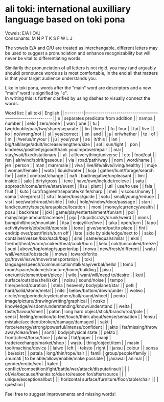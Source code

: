 # ali toki: international auxilliary language based on toki pona
Vowels: E/A  I  O/U  
Consonants: M  N  P  T  K  S  F  W  L  J  

The vowels E/A and O/U are treated as interchangable, different letters may be used to suggest a pronunciation and enhance recognizability but will never be vital to differentiating words.

Similarily the pronunciation of all letters is not rigid, you may (and arguably should) pronounce words as is most comfortable, in the end all that matters is that your target audience understands you.

Like in toki pona, words after the "main" word are descriptors and a new "main" word is signified by "e".  
In writing this is further clarified by using dashes to visually connect the words.

Word list:
| ali toki | English                                                     |
|:---------|-------------------------------------------------------------|
| e        | separates predicate from addition                           |
| nampa    | number                                                      |
| selo     | zero/none                                                   |
| wan      | one                                                         |
| tu       | two/double/pair/two/share/separate                          |
| tin      | three                                                       |
| fu       | four                                                        |
| fai      | five                                                        |
| ko       | no/wrong/not                                                |
| si       | yes/correct                                                 |
| en       | and                                                         |
| ja       | or/whether                                                  |
| te       | of                                                          |
| mi       | i/we/us/my/our                                              |
| ju       | you/your                                                    |
| se       | it/this                                                     |
| lan      | big/tall/large/adult/increase/lengthen/size                 |
| sol      | sun/light                                                   |
| pon      | kindness/positivity/good/thank you/improve/repair           |
| mai      | stay/wait/fixed/stationary                                  |
| ali      | all/everything/universe                                     |
| eto      | food/eat                                                    |
| fen      | air/wind/spirit/gaseous                                     |
| via      | road/path/way                                               |
| nom      | word/name                                                   |
| jen      | person                                                      |
| man      | man/male                                                    |
| viva     | live/life/alive/living/healthy                              |
| muje     | woman/female                                                |
| wota     | liquid/water                                                |
| koja     | gather/hunt/forage/search for                               |
| ante     | contrast/change                                             |
| nafi     | bad/negative/unpleasant                                     |
| limi     | inside                                                      |
| sale     | dirty/gross                                                 |
| tene     | have/own/include/recieve                                    |
| satu     | approach/come/arrive/start/event                            |
| lisu     | plant                                                       |
| util     | use/to use                                                  |
| fala     | fruit                                                       |
| kuto     | cut/fragment/separate/knife/sharp                           |
| meli     | viscous/honey                                               |
| soma     | sleep/rest                                                  |
| sifu     | leader/boss/guide                                           |
| sotu     | small/young/reduce                                          |
| visi     | see/watch/read/visible                                      |
| tolu     | hole/window/door/passage                                    |
| stan     | land/country/space/area/place/location                      |
| moni     | money/currency/wealth                                       |
| posu     | back/rear                                                   |
| joki     | game/play/entertainment/fun/art                             |
| poli     | many/large amount/increase                                  |
| pijo     | stupid/crazy/drunk/weird                                    |
| mons     | bump/hill/nose/mountain                                     |
| itsa     | enjoy/like/love                                             |
| taka     | open/turn                                                   |
| lapo     | activity/work/job/build/operate                             |
| tone     | give/send/put/to place                                      |
| fini     | end/tip over/past/finish/turn off                           |
| late     | side by side/edge/next to                                   |
| sako     | container/vessel/box/sack/bag                               |
| simi     | same/equal/similar                                          |
| ekni     | fire/hot/heat/warm/cooked/heat/cook/burn                    |
| kelu     | cold/uncooked/freeze                                        |
| supi     | above/top/ontop/superior/up                                 |
| nowu     | new/fresh/different                                         |
| walu     | wall/vertical/obstacle                                      |
| mowe     | toward/for/to go/travel/leave/move/transportation           |
| toki     | language/speech/communication/talk/say/verbal/hello!        |
| tomo     | room/space/volume/structure/home/building                   |
| pisu     | one/unit/element/part/piece                                 |
| wile     | want/will/need to/desire                                    |
| kuti     | surface/outside/shell/skin                                  |
| noisu    | sound/noise                                                 |
| tempo    | time/period/duration                                        |
| stela    | heavenly body/planet/star                                   |
| petli    | hard/solid/stone/metal                                      |
| nitsi    | below/bottom/down/under                                     |
| wolwo    | circle/ring/periodic/cycle/sphere/ball/round/wheel          |
| pento    | image/picture/drawing/writing/graphical                     |
| nosko    | knowledge/wisdom/understanding/know/understand              |
| weita    | taste/flavour/smell                                         |
| paton    | long hard object/stick/branch/rod/pole                      |
| sensi    | feeling/emotion/to feel/touch/think about/sense/sensation |
| fensu    | mistake/accident/broken/damage/damaged                      |
| sakti    | force/energy/strong/powerful/intense/confident              |
| jakto    | far/missing/throw away/clean/free                           |
| sonti    | body/physical state                                         |
| pekto    | front/chest/torso/face                                      |
| plana    | flat/paper                                                  |
| maoji    | trade/exchange/market/shop                                  |
| wastu    | thing/object/item                                           |
| masin    | tool/machine/device                                         |
| laiwo    | left                                                        |
| teksto   | right                                                       |
| jansu    | colour                                                      |
| sonsa    | be/exist                                                    |
| patala   | long/thin/rope/hair                                         |
| famili   | group/people/family                                         |
| anumati  | to be able/allow/enable/make possible                       |
| janawal  | animal                                                      |
|          | gender/erotic/sex                                           |
| kaleri | conflict/competition/fight/battle/war/attack/dispute/insult |
|          | of/via/because/thanks to/due to/reason for/after/source     |
|          | unique/exceptional/but                                      |
|          | horizontal surface/furniture/floor/table/chair              |
|          | question                                                    |


Feel free to suggest improvements and missing words!
